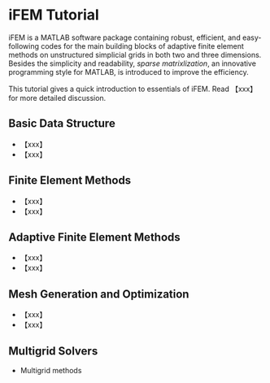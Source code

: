 # iFEM Tutorial

iFEM is a MATLAB software package containing robust, efficient, and easy-following codes for the main building blocks of adaptive finite element methods on unstructured simplicial grids in both two and three dimensions. Besides the simplicity and readability, *sparse matrixlization*, an innovative programming style for MATLAB, is introduced to improve the efficiency.

This tutorial gives a quick introduction to essentials of iFEM. Read 【xxx】 for more detailed discussion.

## Basic Data Structure 

- 【xxx】
- 【xxx】

## Finite Element Methods

- 【xxx】
- 【xxx】

## Adaptive Finite Element Methods

- 【xxx】
- 【xxx】

## Mesh Generation and Optimization

- 【xxx】
- 【xxx】
## Multigrid Solvers

- Multigrid methods
